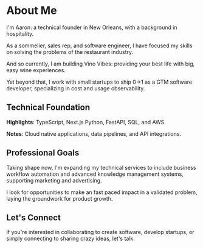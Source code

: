 # About Me

I'm Aaron: a technical founder in New Orleans, with a background in hospitality.

As a sommelier, sales rep, and software engineer, I have focused my skills on solving the problems of the restaurant industry.

And so currently, I am building Vino Vibes: providing your best life with big, easy wine experiences.

Yet beyond that, I work with small startups to ship 0→1 as a GTM software developer, specializing in cost and usage observability.

## Technical Foundation

**Highlights**: TypeScript, Next.js Python, FastAPI, SQL, and AWS.

**Notes**: Cloud native applications, data pipelines, and API integrations.

## Professional Goals

Taking shape now, I'm expanding my technical services to include business workflow automation and advanced knowledge management systems, supporting marketing and advertising.

I look for opportunities to make an fast paced impact in a validated problem, laying the groundwork for product growth.

## Let's Connect

If you're interested in collaborating to create software, develop startups, or simply connecting to sharing crazy ideas, let's talk.
